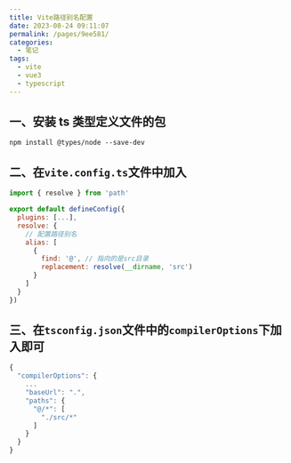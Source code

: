 ```yaml
---
title: Vite路径别名配置
date: 2023-08-24 09:11:07
permalink: /pages/9ee581/
categories:
  - 笔记
tags:
  - vite
  - vue3
  - typescript
---
```


## 一、安装 ts 类型定义文件的包

```
npm install @types/node --save-dev
```

## 二、在`vite.config.ts`文件中加入

```js
import { resolve } from 'path'

export default defineConfig({
  plugins: [...],
  resolve: {
    // 配置路径别名
    alias: [
      {
        find: '@', // 指向的是src目录
        replacement: resolve(__dirname, 'src')
      }
    ]
  }
})
```

## 三、在`tsconfig.json`文件中的`compilerOptions`下加入即可

```js
{
  "compilerOptions": {
    ...
    "baseUrl": ".",
    "paths": {
      "@/*": [
        "./src/*"
      ]
    }
  }
}
```
